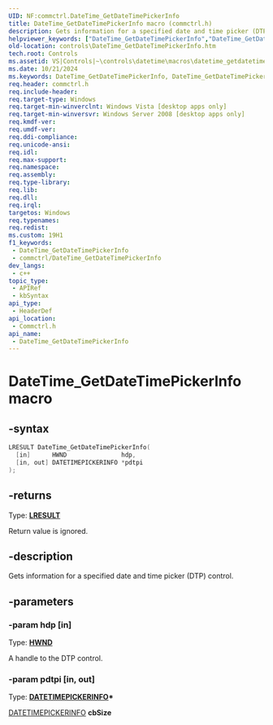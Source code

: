 ```yaml
---
UID: NF:commctrl.DateTime_GetDateTimePickerInfo
title: DateTime_GetDateTimePickerInfo macro (commctrl.h)
description: Gets information for a specified date and time picker (DTP) control.
helpviewer_keywords: ["DateTime_GetDateTimePickerInfo","DateTime_GetDateTimePickerInfo macro [Windows Controls]","_shell_DateTime_GetDateTimePickerInfo","_shell_DateTime_GetDateTimePickerInfo_cpp","commctrl/DateTime_GetDateTimePickerInfo","controls.DateTime_GetDateTimePickerInfo","controls._shell_DateTime_GetDateTimePickerInfo"]
old-location: controls\DateTime_GetDateTimePickerInfo.htm
tech.root: Controls
ms.assetid: VS|Controls|~\controls\datetime\macros\datetime_getdatetimepickerinfo.htm
ms.date: 10/21/2024
ms.keywords: DateTime_GetDateTimePickerInfo, DateTime_GetDateTimePickerInfo macro [Windows Controls], _shell_DateTime_GetDateTimePickerInfo, _shell_DateTime_GetDateTimePickerInfo_cpp, commctrl/DateTime_GetDateTimePickerInfo, controls.DateTime_GetDateTimePickerInfo, controls._shell_DateTime_GetDateTimePickerInfo
req.header: commctrl.h
req.include-header: 
req.target-type: Windows
req.target-min-winverclnt: Windows Vista [desktop apps only]
req.target-min-winversvr: Windows Server 2008 [desktop apps only]
req.kmdf-ver: 
req.umdf-ver: 
req.ddi-compliance: 
req.unicode-ansi: 
req.idl: 
req.max-support: 
req.namespace: 
req.assembly: 
req.type-library: 
req.lib: 
req.dll: 
req.irql: 
targetos: Windows
req.typenames: 
req.redist: 
ms.custom: 19H1
f1_keywords:
 - DateTime_GetDateTimePickerInfo
 - commctrl/DateTime_GetDateTimePickerInfo
dev_langs:
 - c++
topic_type:
 - APIRef
 - kbSyntax
api_type:
 - HeaderDef
api_location:
 - Commctrl.h
api_name:
 - DateTime_GetDateTimePickerInfo
---
```


# DateTime_GetDateTimePickerInfo macro

## -syntax

```cpp
LRESULT DateTime_GetDateTimePickerInfo(
  [in]      HWND               hdp,
  [in, out] DATETIMEPICKERINFO *pdtpi
);
```

## -returns

Type: **[LRESULT](/windows/desktop/winprog/windows-data-types)**

Return value is ignored.


## -description

Gets information for a specified date and time picker (DTP) control.

## -parameters

### -param hdp [in]

Type: <b><a href="/windows/desktop/WinProg/windows-data-types">HWND</a></b>

A handle to the DTP control.

### -param pdtpi [in, out]

Type: <b><a href="/windows/desktop/api/commctrl/ns-commctrl-datetimepickerinfo">DATETIMEPICKERINFO</a>*</b>

<a href="/windows/desktop/api/commctrl/ns-commctrl-datetimepickerinfo">DATETIMEPICKERINFO</a>
<b>cbSize</b>
